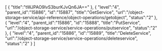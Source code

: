 [
	{
		"title":"tWJPAO9lvS3burKJvQn6JA=="
	},
	{
		"level":"4",
		"parent_id":"15886",
		"id":"15887",
		"title":"GetService",
		"url":"/object-storage-service/api-reference/object-operations/getobject",
		"status":"2"
	},
	{
		"level":"4",
		"parent_id":"15886",
		"id":"15888",
		"title":"PutService",
		"url":"/object-storage-service/service-operations/putservice",
		"status":"2"
	},
	{
		"level":"4",
		"parent_id":"15886",
		"id":"15889",
		"title":"DeleteService",
		"url":"/object-storage-service/service-operations/deleteservice",
		"status":"2"
	}
]